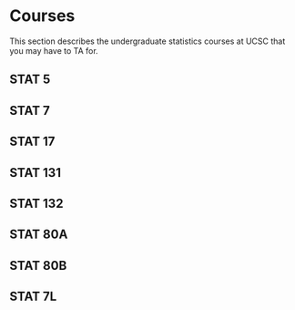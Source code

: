 # Courses

This section describes the undergraduate statistics courses at UCSC that you may have to TA for.

## STAT 5


## STAT 7



## STAT 17


## STAT 131


## STAT 132

## STAT 80A

## STAT 80B

## STAT 7L
